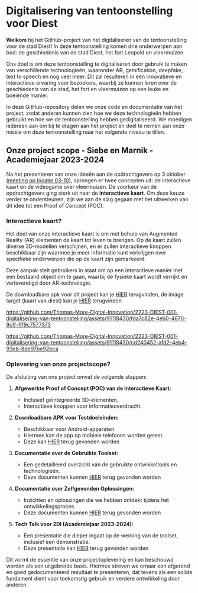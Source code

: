 # Digitalisering van tentoonstelling voor Diest

**Welkom** bij het GitHub-project van het digitaliseren van de tentoonstelling voor de stad Diest! In deze tentoonstelling komen drie onderwerpen aan bod: de geschiedenis van de stad Diest, het fort Leopold en vleermuizen. 

Ons doel is om deze tentoonstelling te digitaliseren door gebruik te maken van verschillende technologieën, waaronder AR, gamification, deepfake, text to speech en nog veel meer. Dit zal resulteren in een innovatieve en interactieve ervaring voor bezoekers, waarbij ze kunnen leren over de geschiedenis van de stad, het fort en vleermuizen op een leuke en boeiende manier.

In deze GitHub-repository delen we onze code en documentatie van het project, zodat anderen kunnen zien hoe we deze technologieën hebben gebruikt en hoe we de tentoonstelling hebben gedigitaliseerd. We moedigen iedereen aan om bij te dragen aan het project en deel te nemen aan onze missie om deze tentoonstelling naar het volgende niveau te tillen.

## Onze project scope - Siebe en Marnik - Academiejaar 2023-2024
Na het presenteren van onze ideeën aan de opdrachtgevers op 3 oktober ([meeting op locatie 03-10](./documents/meetings/meeting-on-location-03-10-2023.md)), sprongen er twee concepten uit: de interactieve kaart en de videogame over vleermuizen. De voorkeur van de opdrachtgevers ging sterk uit naar de **interactieve kaart**. Om deze keuze verder te ondersteunen, zijn we aan de slag gegaan met het uitwerken van dit idee tot een Proof of Concept (POC).

### Interactieve kaart?
Het doel van onze interactieve kaart is om met behulp van Augmented Reality (AR) elementen de kaart tot leven te brengen. Op de kaart zullen diverse 3D-modellen verschijnen, en er zullen interactieve knoppen beschikbaar zijn waarmee je meer informatie kunt verkrijgen over specifieke onderwerpen die op de kaart zijn gemarkeerd.

Deze aanpak stelt gebruikers in staat om op een interactieve manier met een bestaand object om te gaan, waarbij de fysieke kaart wordt verrijkt en verlevendigd door AR-technologie.

De downloadbare apk voor dit project kan je [HIER](https://github.com/Thomas-More-Digital-Innovation/2223-DIEST-001-digitalisering-van-tentoonstelling/tree/main/code/download) terugvinden, de image target (kaart van diest) kan je [HIER](https://github.com/Thomas-More-Digital-Innovation/2223-DIEST-001-digitalisering-van-tentoonstelling/blob/main/documents/pictures/Diest-Map-Resize.jpg) terugvinden

https://github.com/Thomas-More-Digital-Innovation/2223-DIEST-001-digitalisering-van-tentoonstelling/assets/91118430/fda7c82e-4eb0-4670-9cff-fff9c7577373

https://github.com/Thomas-More-Digital-Innovation/2223-DIEST-001-digitalisering-van-tentoonstelling/assets/91118430/cd240452-afd2-4eb4-93eb-8de97be92bca

### Oplevering van onze projectscope?

De afsluiting van ons project omvat de volgende stappen: 

1. **Afgewerkte Proof of Concept (POC) van de Interactieve Kaart:**
   - Inclusief geïntegreerde 3D-elementen.
   - Interactieve knoppen voor informatieoverdracht.

2. **Downloadbare APK voor Testdoeleinden:**
   - Beschikbaar voor Android-apparaten.
   - Hiermee kan de app op mobiele telefoons worden getest.
   - Deze kan [HIER](https://github.com/Thomas-More-Digital-Innovation/2223-DIEST-001-digitalisering-van-tentoonstelling/blob/main/code/download) terug gevonden worden

3. **Documentatie over de Gebruikte Toolset:**
   - Een gedetailleerd overzicht van de gebruikte ontwikkeltools en technologieën.
   - Deze documenten kunnen [HIER](https://github.com/Thomas-More-Digital-Innovation/2223-DIEST-001-digitalisering-van-tentoonstelling/tree/main/documents/files) terug gevonden worden

4. **Documentatie over Zelfgevonden Oplossingen:**
   - Inzichten en oplossingen die we hebben ontdekt tijdens het ontwikkelingsproces.
   - Deze documenten kunnen [HIER](https://github.com/Thomas-More-Digital-Innovation/2223-DIEST-001-digitalisering-van-tentoonstelling/tree/main/documents/files) terug gevonden worden

5. **Tech Talk voor 2DI (Academiejaar 2023-2024):**
   - Een presentatie die dieper ingaat op de werking van de toolset, inclusief een demonstratie.
   - Deze presentatie kan [HIER](https://github.com/Thomas-More-Digital-Innovation/2223-DIEST-001-digitalisering-van-tentoonstelling/blob/main/documents/files/4_Presentations/Unity%20with%20Vuforia%20for%20AR%20%20application.pdf) terug gevonden worden

Dit vormt de essentie van onze projectoplevering en kan beschouwd worden als een uitgebreide basis. Hiermee streven we ernaar een afgerond en goed gedocumenteerd resultaat te presenteren, dat tevens als een solide fundament dient voor toekomstig gebruik en verdere ontwikkeling door anderen.

